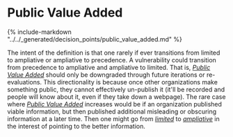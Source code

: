 # Public Value Added

{% include-markdown "../../_generated/decision_points/public_value_added.md" %}

The intent of the definition is that one rarely if ever transitions from limited to ampliative or ampliative to precedence.
A vulnerability could transition from precedence to ampliative and ampliative to limited.
That is, [*Public Value Added*](#public-value-added) should only be downgraded through future iterations or re-evaluations.
This directionality is because once other organizations make something public, they cannot effectively un-publish it (it'll be recorded and people will know about it, even if they take down a webpage).
The rare case where [*Public Value Added*](#public-value-added) increases would be if an organization published viable information, but then published additional misleading or obscuring information at a later time.
Then one might go from [*limited*](#public-value-added) to [*ampliative*](#public-alue-added) in the interest of pointing to the better information.
